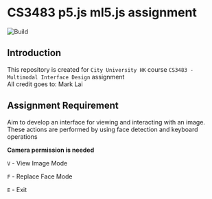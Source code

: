 # CS3483 p5.js ml5.js assignment

![Build](https://github.com/marklai1998/CS3483-p5-ml5-assignment/actions/workflows/main.yml/badge.svg)

## Introduction
This repository is created for `City University HK` course `CS3483 - Multimodal Interface Design` assignment \
All credit goes to: Mark Lai

## Assignment Requirement
Aim to develop an interface for viewing and interacting with an image. \
These actions are performed by using face detection and keyboard operations

**Camera permission is needed**

`V` - View Image Mode

`F` - Replace Face Mode

`E` - Exit
